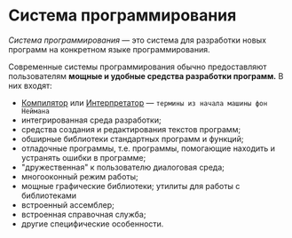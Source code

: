 # Система программирования

_Система программирования_ — это система для разработки новых программ на конкретном языке программирования.

Современные системы программирования обычно предоставляют пользователям **мощные и удобные средства разработки программ.** В них входят:

-   [Компилятор](https://github.com/box1t/Moscow_Aviation_Wikipedia/blob/main/lectures/1sem/day2/Компилятор.md) или [Интерпретатор](https://github.com/box1t/Moscow_Aviation_Wikipedia/blob/main/lectures/1sem/day2/Интерпретатор.md) — `термины из начала машины фон Неймана`
-   интегрированная среда разработки;
-   средства создания и редактирования текстов программ;
-   обширные библиотеки стандартных программ и функций;
-   отладочные программы, т.е. программы, помогающие находить и устранять ошибки в программе;
-   "дружественная" к пользователю диалоговая среда;
-   многооконный режим работы;
-   мощные графические библиотеки; утилиты для работы с библиотеками
-   встроенный ассемблер;
-   встроенная справочная служба;
-   другие специфические особенности.
